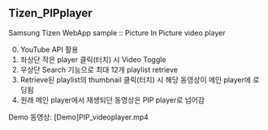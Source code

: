 ## Tizen_PIPplayer
Samsung Tizen WebApp sample
:: Picture In Picture video player

0. YouTube API 활용
1. 좌상단 작은 player 클릭(터치) 시 Video Toggle
2. 우상단 Search 기능으로 최대 12개 playlist retrieve
3. Retrieve된 playlist의 thumbnail 클릭(터치) 시 해당 동영상이 메인 player에 로딩됨
4. 원래 메인 player에서 재생되던 동영상은 PIP player로 넘어감

Demo 동영상: [Demo]PIP_videoplayer.mp4
